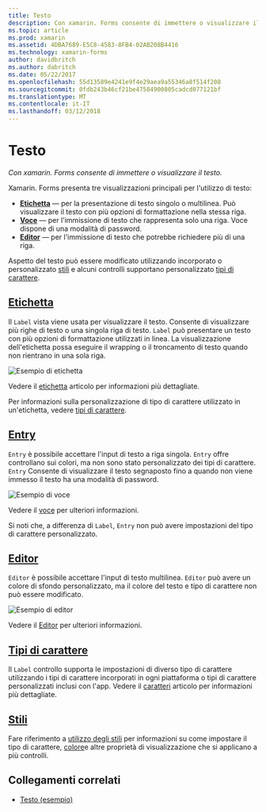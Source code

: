 ```yaml
---
title: Testo
description: Con xamarin. Forms consente di immettere o visualizzare il testo.
ms.topic: article
ms.prod: xamarin
ms.assetid: 4DBA7689-E5C8-4583-8FB4-02AB208B4416
ms.technology: xamarin-forms
author: davidbritch
ms.author: dabritch
ms.date: 05/22/2017
ms.openlocfilehash: 55d13589e4241e9f4e29aea9a55346a8f514f208
ms.sourcegitcommit: 0fdb243b46cf21be47584900805cadcd077121bf
ms.translationtype: MT
ms.contentlocale: it-IT
ms.lasthandoff: 03/12/2018
---
```

# <a name="text"></a>Testo

_Con xamarin. Forms consente di immettere o visualizzare il testo._

Xamarin. Forms presenta tre visualizzazioni principali per l'utilizzo di testo:

- **[Etichetta](#Label)**  &mdash; per la presentazione di testo singolo o multilinea. Può visualizzare il testo con più opzioni di formattazione nella stessa riga.
- **[Voce](#Entry)**  &mdash; per l'immissione di testo che rappresenta solo una riga. Voce dispone di una modalità di password.
- **[Editor](#Editor)**  &mdash; per l'immissione di testo che potrebbe richiedere più di una riga.

Aspetto del testo può essere modificato utilizzando incorporato o personalizzato [stili](#Styles) e alcuni controlli supportano personalizzato [tipi di carattere](#Fonts).

<a name="Label" />

## <a name="labellabelmd"></a>[Etichetta](label.md)

Il `Label` vista viene usata per visualizzare il testo. Consente di visualizzare più righe di testo o una singola riga di testo. `Label` può presentare un testo con più opzioni di formattazione utilizzati in linea. La visualizzazione dell'etichetta possa eseguire il wrapping o il troncamento di testo quando non rientrano in una sola riga.

![](images/label.png "Esempio di etichetta")

Vedere il [etichetta](label.md) articolo per informazioni più dettagliate.

Per informazioni sulla personalizzazione di tipo di carattere utilizzato in un'etichetta, vedere [tipi di carattere](fonts.md).

<a name="Entry" />

## <a name="entryentrymd"></a>[Entry](entry.md)

`Entry` è possibile accettare l'input di testo a riga singola. `Entry` offre controllano sui colori, ma non sono stato personalizzato dei tipi di carattere. `Entry` Consente di visualizzare il testo segnaposto fino a quando non viene immesso il testo ha una modalità di password.

![](images/entry.png "Esempio di voce")

Vedere il [voce](entry.md) per ulteriori informazioni.

Si noti che, a differenza di `Label`, `Entry` non può avere impostazioni del tipo di carattere personalizzato.

<a name="Editor" />

## <a name="editoreditormd"></a>[Editor](editor.md)

`Editor` è possibile accettare l'input di testo multilinea. `Editor` può avere un colore di sfondo personalizzato, ma il colore del testo e tipo di carattere non può essere modificato.

![](images/editor.png "Esempio di editor")

Vedere il [Editor](editor.md) per ulteriori informazioni.

<a name="Fonts" />

## <a name="fontsfontsmd"></a>[Tipi di carattere](fonts.md)

Il `Label` controllo supporta le impostazioni di diverso tipo di carattere utilizzando i tipi di carattere incorporati in ogni piattaforma o tipi di carattere personalizzati inclusi con l'app. Vedere il [caratteri](fonts.md) articolo per informazioni più dettagliate.

<a name="Styles" />

## <a name="stylesstylesmd"></a>[Stili](styles.md)

Fare riferimento a [utilizzo degli stili](~/xamarin-forms/user-interface/styles/index.md) per informazioni su come impostare il tipo di carattere, [colore](~/xamarin-forms/user-interface/colors.md)e altre proprietà di visualizzazione che si applicano a più controlli.



## <a name="related-links"></a>Collegamenti correlati

- [Testo (esempio)](https://developer.xamarin.com/samples/xamarin-forms/UserInterface/Text)
